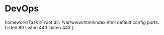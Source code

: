# DevOps
homework/Task1:{
root dir:  /var/www/html/index.html
default config ports:
    Listen 80
    <IfModule ssl_module>
          Listen 443
      </IfModule>
     <IfModule mod_gnutls.c>
          Listen 443
      </IfModule>
         }
         
